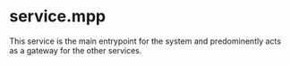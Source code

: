 # service.mpp

This service is the main entrypoint for the system and predominently acts as a gateway for the other services.
